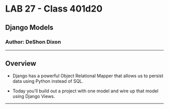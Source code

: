 # LAB 27 - Class 401d20

## Django Models

### Author: DeShon Dixon

---

## Overview

- Django has a powerful Object Relational Mapper that allows us to persist data using Python instead of SQL.

- Today you’ll build out a project with one model and wire up that model using Django Views.

---